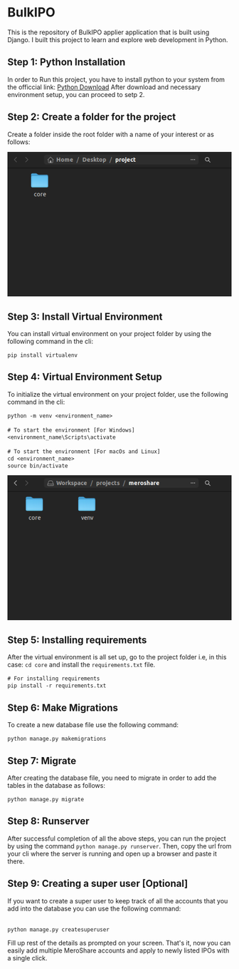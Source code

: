 # BulkIPO
This is the repository of BulkIPO applier application that is built using Django. I built this project to learn and explore web development in Python.

## Step 1: Python Installation
In order to Run this project, you have to install python to your system from the officcial link: [Python Download](https://www.python.org/downloads/)
After download and necessary environment setup, you can proceed to setp 2.

## Step 2: Create a folder for the project
Create a folder inside the root folder with a name of your interest or as follows:

![Root Folder Screenshot](https://github.com/adars124/BulkIPO/blob/main/static/Screenshot%20from%202023-08-24%2019-26-20.png?raw=true)

## Step 3: Install Virtual Environment
You can install virtual environment on your project folder by using the following command in the cli:
```
pip install virtualenv

```

## Step 4: Virtual Environment Setup
To initialize the virtual environment on your project folder, use the following command in the cli:
```
python -m venv <environment_name>

# To start the environment [For Windows]
<environment_name\Scripts\activate

# To start the environment [For macOs and Linux]
cd <environment_name>
source bin/activate

```
![Screenshot after initializing the virtualenv](https://github.com/adars124/BulkIPO/blob/main/static/Screenshot%20from%202023-08-24%2019-31-30.png?raw=true)

## Step 5: Installing requirements
After the virtual environment is all set up, go to the project folder i.e, in this case: ` cd core ` and install the `requirements.txt` file.
```
# For installing requirements
pip install -r requirements.txt

```

## Step 6: Make Migrations
To create a new database file use the following command:
```
python manage.py makemigrations

```

## Step 7: Migrate
After creating the database file, you need to migrate in order to add the tables in the database as follows:
```
python manage.py migrate

```

## Step 8: Runserver
After successful completion of all the above steps, you can run the project by using the command ` python manage.py runserver `.
Then, copy the url from your cli where the server is running and open up a browser and paste it there.

## Step 9: Creating a super user [Optional]
If you want to create a super user to keep track of all the accounts that you add into the database you can use the following command:
```

python manage.py createsuperuser

```
Fill up rest of the details as prompted on your screen.
That's it, now you can easily add multiple MeroShare accounts and apply to newly listed IPOs with a single click.
